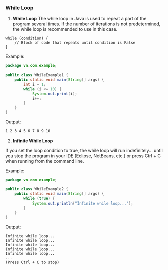 ### While Loop
1. **While Loop**
The while loop in Java is used to repeat a part of the program several times. If the number of iterations is not predetermined, the while loop is recommended to use in this case.
```
while (condition) {
    // Block of code that repeats until condition is False
}
```
Example:
```java
package vn.com.example;

public class WhileExample1 {
    public static void main(String[] args) {
        int i = 1;
        while (i <= 10) {
            System.out.print(i);
            i++;
        }
    }
}

```
Output:
```
1 2 3 4 5 6 7 8 9 10
```
2. **Infinite While Loop**

If you set the loop condition to true, the while loop will run indefinitely... until you stop the program in your IDE (Eclipse, NetBeans, etc.) or press Ctrl + C when running from the command line.

Example:
```java
package vn.com.example;

public class WhileExample2 {
    public static void main(String[] args) {
        while (true) {
            System.out.println("Infinite while loop...");
        }
    }
}
```
Output:
```
Infinite while loop...
Infinite while loop...
Infinite while loop...
Infinite while loop...
Infinite while loop...
...
(Press Ctrl + C to stop)
```

